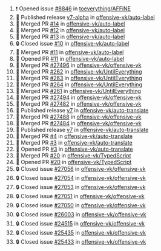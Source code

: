<!--START_SECTION:activity-->
1. ❗ Opened issue [#8846](https://github.com/toeverything/AFFiNE/issues/8846) in [toeverything/AFFiNE](https://github.com/toeverything/AFFiNE)
2. 🚀 Published release [v7-alpha](https://github.com/offensive-vk/auto-label/releases/tag/v7-alpha) in [offensive-vk/auto-label](https://github.com/offensive-vk/auto-label)
3. 🎉 Merged PR [#14](https://github.com/offensive-vk/auto-label/pull/14) in [offensive-vk/auto-label](https://github.com/offensive-vk/auto-label)
4. 🎉 Merged PR [#12](https://github.com/offensive-vk/auto-label/pull/12) in [offensive-vk/auto-label](https://github.com/offensive-vk/auto-label)
5. 🎉 Merged PR [#13](https://github.com/offensive-vk/auto-label/pull/13) in [offensive-vk/auto-label](https://github.com/offensive-vk/auto-label)
6. 🔒 Closed issue [#10](https://github.com/offensive-vk/auto-label/issues/10) in [offensive-vk/auto-label](https://github.com/offensive-vk/auto-label)
7. 🎉 Merged PR [#11](https://github.com/offensive-vk/auto-label/pull/11) in [offensive-vk/auto-label](https://github.com/offensive-vk/auto-label)
8. 💪 Opened PR [#11](https://github.com/offensive-vk/auto-label/pull/11) in [offensive-vk/auto-label](https://github.com/offensive-vk/auto-label)
9. 🎉 Merged PR [#27496](https://github.com/offensive-vk/offensive-vk/pull/27496) in [offensive-vk/offensive-vk](https://github.com/offensive-vk/offensive-vk)
10. 🎉 Merged PR [#262](https://github.com/offensive-vk/UntilEverything/pull/262) in [offensive-vk/UntilEverything](https://github.com/offensive-vk/UntilEverything)
11. 🎉 Merged PR [#263](https://github.com/offensive-vk/UntilEverything/pull/263) in [offensive-vk/UntilEverything](https://github.com/offensive-vk/UntilEverything)
12. 🎉 Merged PR [#264](https://github.com/offensive-vk/UntilEverything/pull/264) in [offensive-vk/UntilEverything](https://github.com/offensive-vk/UntilEverything)
13. 🎉 Merged PR [#261](https://github.com/offensive-vk/UntilEverything/pull/261) in [offensive-vk/UntilEverything](https://github.com/offensive-vk/UntilEverything)
14. 🎉 Merged PR [#27494](https://github.com/offensive-vk/offensive-vk/pull/27494) in [offensive-vk/offensive-vk](https://github.com/offensive-vk/offensive-vk)
15. 🎉 Merged PR [#27482](https://github.com/offensive-vk/offensive-vk/pull/27482) in [offensive-vk/offensive-vk](https://github.com/offensive-vk/offensive-vk)
16. 🚀 Published release [v7](https://github.com/offensive-vk/auto-translate/releases/tag/v7) in [offensive-vk/auto-translate](https://github.com/offensive-vk/auto-translate)
17. 🎉 Merged PR [#27488](https://github.com/offensive-vk/offensive-vk/pull/27488) in [offensive-vk/offensive-vk](https://github.com/offensive-vk/offensive-vk)
18. 🎉 Merged PR [#27484](https://github.com/offensive-vk/offensive-vk/pull/27484) in [offensive-vk/offensive-vk](https://github.com/offensive-vk/offensive-vk)
19. 🚀 Published release [v7](https://github.com/offensive-vk/auto-translate/releases/tag/v7) in [offensive-vk/auto-translate](https://github.com/offensive-vk/auto-translate)
20. 🎉 Merged PR [#4](https://github.com/offensive-vk/auto-translate/pull/4) in [offensive-vk/auto-translate](https://github.com/offensive-vk/auto-translate)
21. 🎉 Merged PR [#3](https://github.com/offensive-vk/auto-translate/pull/3) in [offensive-vk/auto-translate](https://github.com/offensive-vk/auto-translate)
22. 💪 Opened PR [#3](https://github.com/offensive-vk/auto-translate/pull/3) in [offensive-vk/auto-translate](https://github.com/offensive-vk/auto-translate)
23. 🎉 Merged PR [#20](https://github.com/offensive-vk/TypedScript/pull/20) in [offensive-vk/TypedScript](https://github.com/offensive-vk/TypedScript)
24. 💪 Opened PR [#20](https://github.com/offensive-vk/TypedScript/pull/20) in [offensive-vk/TypedScript](https://github.com/offensive-vk/TypedScript)
25. 🔒 Closed issue [#27056](https://github.com/offensive-vk/offensive-vk/issues/27056) in [offensive-vk/offensive-vk](https://github.com/offensive-vk/offensive-vk)
26. 🔒 Closed issue [#27054](https://github.com/offensive-vk/offensive-vk/issues/27054) in [offensive-vk/offensive-vk](https://github.com/offensive-vk/offensive-vk)
27. 🔒 Closed issue [#27053](https://github.com/offensive-vk/offensive-vk/issues/27053) in [offensive-vk/offensive-vk](https://github.com/offensive-vk/offensive-vk)
28. 🔒 Closed issue [#27051](https://github.com/offensive-vk/offensive-vk/issues/27051) in [offensive-vk/offensive-vk](https://github.com/offensive-vk/offensive-vk)
29. 🔒 Closed issue [#27050](https://github.com/offensive-vk/offensive-vk/issues/27050) in [offensive-vk/offensive-vk](https://github.com/offensive-vk/offensive-vk)
30. 🔒 Closed issue [#26003](https://github.com/offensive-vk/offensive-vk/issues/26003) in [offensive-vk/offensive-vk](https://github.com/offensive-vk/offensive-vk)
31. 🔒 Closed issue [#24515](https://github.com/offensive-vk/offensive-vk/issues/24515) in [offensive-vk/offensive-vk](https://github.com/offensive-vk/offensive-vk)
32. 🔒 Closed issue [#25435](https://github.com/offensive-vk/offensive-vk/issues/25435) in [offensive-vk/offensive-vk](https://github.com/offensive-vk/offensive-vk)
33. 🔒 Closed issue [#25433](https://github.com/offensive-vk/offensive-vk/issues/25433) in [offensive-vk/offensive-vk](https://github.com/offensive-vk/offensive-vk)
<!--END_SECTION:activity-->
